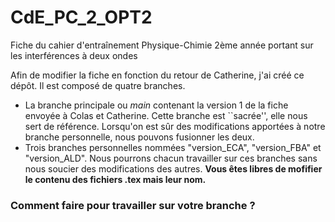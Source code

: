 # CdE_PC_2_OPT2
Fiche du cahier d'entraînement Physique-Chimie 2ème année portant sur les interférences à deux ondes

Afin de modifier la fiche en fonction du retour de Catherine, j'ai créé ce dépôt. Il est composé de quatre branches.
<ul>
  <li>La branche principale ou <i>main</i> contenant la version 1 de la fiche envoyée à Colas et Catherine. Cette branche est ``sacrée'', elle nous sert de référence. Lorsqu'on est sûr des modifications apportées à notre branche personnelle, nous pouvons fusionner les deux.</li>
<li>Trois branches personnelles nommées "version_ECA", "version_FBA" et "version_ALD". Nous pourrons chacun travailler sur ces branches sans nous soucier des modifications des autres. <b>Vous êtes libres de mofifier le contenu des fichiers .tex mais leur nom.</b></li>
</ul>

### Comment faire pour travailler sur votre branche ?
